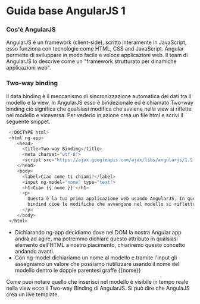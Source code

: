 # Guida base AngularJS 1

### Cos'è AngularJS
AngularJS è un framework (client-side), scritto interamente in JavaScript, esso funziona con tecnologie come HTML, CSS and JavaScript.
Angular permette di sviluppare in modo facile e veloce applicazioni web.
Il team di AngularJS lo descrive come un "framework strutturato per dinamiche applicazioni web".

### Two-way binding
Il data binding è il meccanismo di sincronizzazione automatica dei dati tra il modello e la view.
In AngularJS esso è biridezionale ed è chiamato Two-way binding ciò significa che qualsiasi modifica che avviene nella view si riflette nel modello e viceversa.
Per vederlo in azione crea un file html e scrivi il seguente snippet.
```javascript
 <!DOCTYPE html>
 <html ng-app>
    <head>
      <title>Two-way Binding</title>
      <meta charset="utf-8">
      <script src="https://ajax.googleapis.com/ajax/libs/angularjs/1.5.6/angular.min.js"></script>
    </head>
    <body>
      <label>Ciao come ti chiami?</label>
      <input ng-model="nome" type="text">
      <h1>Ciao {{ nome }} </h1>
      <p>
        Questa è la tua prima applicazione web usando AngularJS, In questo caso stai usando il two-way
        bindind cioè le modifiche che avvengono nel modello si rifletto direttamente nella view, quello che scrivi lo puoi vedere in tempo reale.
      </p>
    </body>
 </html>
```
* Dichiarando ng-app decidiamo dove nel DOM la nostra Angular app andrà ad agire, ma potremmo dichiare questo attributo in qualsiasi elemento dell'HTML a nostro piacimento, chiariremo questo concetto andando avanti.
* Con ng-model dichiariamo un nome al modello e tramite l'input gli assegniamo un valore che possiamo riutilizzare usando il nome del modello dentro le doppie parentesi graffe {{nome}}

Come puoi notare quello che inserisci nel modello è visibile in tempo reale nella view ecco il Two-way Binding di AngularJS. Si può dire che AngulaJS crea un live template.
